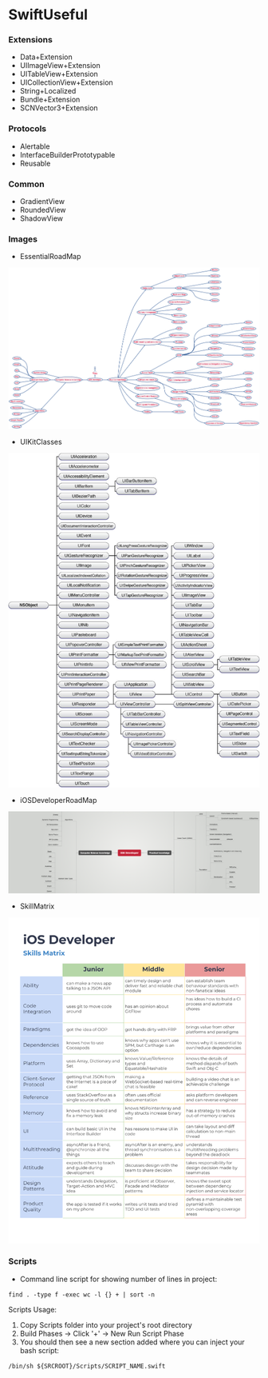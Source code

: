 # SwiftUseful

### Extensions
- Data+Extension
- UIImageView+Extension
- UITableView+Extension
- UICollectionView+Extension
- String+Localized
- Bundle+Extension
- SCNVector3+Extension

### Protocols
- Alertable
- InterfaceBuilderPrototypable
- Reusable

### Common
- GradientView
- RoundedView
- ShadowView

### Images
- EssentialRoadMap

![](https://github.com/polurezov8/SwiftUseful/blob/master/Images/EssentialRoadMap.png)

- UIKitClasses

![](https://github.com/polurezov8/SwiftUseful/blob/master/Images/UIKitClasses.jpg)

- iOSDeveloperRoadMap

![](https://github.com/polurezov8/SwiftUseful/blob/master/Images/iOSDeveloperRoadMap.png)

- SkillMatrix

![](https://github.com/polurezov8/SwiftUseful/blob/master/Images/SkillMatrix.png)

### Scripts
  - Command line script for showing number of lines in project:
```
find . -type f -exec wc -l {} + | sort -n
```
Scripts Usage:
1. Copy Scripts folder into your project's root directory
2. Build Phases -> Click '+' -> New Run Script Phase
3. You should then see a new section added where you can inject your bash script:
``` 
/bin/sh ${SRCROOT}/Scripts/SCRIPT_NAME.swift 
```
